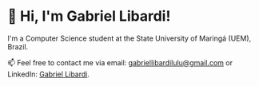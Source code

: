 # 👋 Hi, I'm Gabriel Libardi!  

I'm a Computer Science student at the State University of Maringá (UEM), Brazil.  

📫 Feel free to contact me via email: gabriellibardilulu@gmail.com or LinkedIn: [Gabriel Libardi](https://www.linkedin.com/in/gabriel-libardi-lulu-b1ba4a29a/).  
